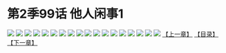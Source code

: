 # 第2季99话 他人闲事1
![](https://s1.baozimh.com/scomic/sanyanxiaotianlu-samanhua/0/552-ulaf/1.jpg)
![](https://s1.baozimh.com/scomic/sanyanxiaotianlu-samanhua/0/552-ulaf/2.jpg)
![](https://s1.baozimh.com/scomic/sanyanxiaotianlu-samanhua/0/552-ulaf/3.jpg)
![](https://s1.baozimh.com/scomic/sanyanxiaotianlu-samanhua/0/552-ulaf/4.jpg)
![](https://s1.baozimh.com/scomic/sanyanxiaotianlu-samanhua/0/552-ulaf/5.jpg)
![](https://s1.baozimh.com/scomic/sanyanxiaotianlu-samanhua/0/552-ulaf/6.jpg)
![](https://s1.baozimh.com/scomic/sanyanxiaotianlu-samanhua/0/552-ulaf/7.jpg)
![](https://s1.baozimh.com/scomic/sanyanxiaotianlu-samanhua/0/552-ulaf/8.jpg)
![](https://s1.baozimh.com/scomic/sanyanxiaotianlu-samanhua/0/552-ulaf/9.jpg)
![](https://s1.baozimh.com/scomic/sanyanxiaotianlu-samanhua/0/552-ulaf/10.jpg)
![](https://s1.baozimh.com/scomic/sanyanxiaotianlu-samanhua/0/552-ulaf/11.jpg)
![](https://s1.baozimh.com/scomic/sanyanxiaotianlu-samanhua/0/552-ulaf/12.jpg)
![](https://s1.baozimh.com/scomic/sanyanxiaotianlu-samanhua/0/552-ulaf/13.jpg)
![](https://s1.baozimh.com/scomic/sanyanxiaotianlu-samanhua/0/552-ulaf/14.jpg)
![](https://s1.baozimh.com/scomic/sanyanxiaotianlu-samanhua/0/552-ulaf/15.jpg)
![](https://s1.baozimh.com/scomic/sanyanxiaotianlu-samanhua/0/552-ulaf/16.jpg)
![](https://s1.baozimh.com/scomic/sanyanxiaotianlu-samanhua/0/552-ulaf/17.jpg)
![](https://s1.baozimh.com/scomic/sanyanxiaotianlu-samanhua/0/552-ulaf/18.jpg)
[【上一章】](./552.md)
[【目录】](./README.md)
[【下一章】](./554.md)

